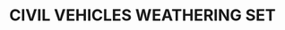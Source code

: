 ---
title: "CIVIL VEHICLES WEATHERING SET"
price: "TBA"
desc: "Opis nije dostupan"
img_path: "/assets/img/A.MIG-7145.jpg"
brand: AMMO
available: true
cat: "weathering"
subcat: "WEATHERING SETS"
subsubcat: "SS"
---
